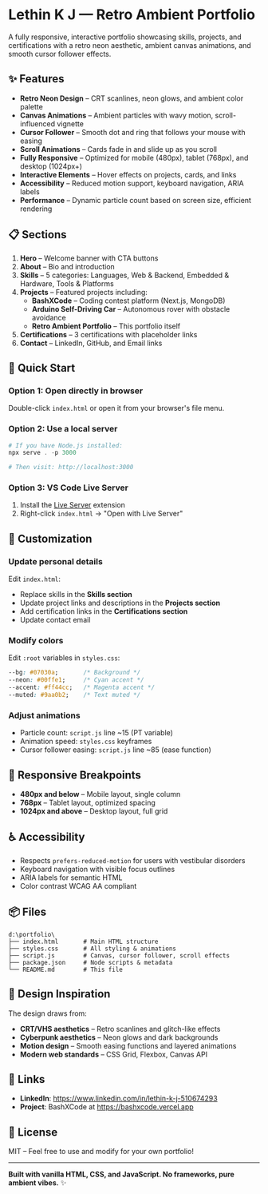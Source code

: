 # Lethin K J — Retro Ambient Portfolio

A fully responsive, interactive portfolio showcasing skills, projects, and certifications with a retro neon aesthetic, ambient canvas animations, and smooth cursor follower effects.

## ✨ Features

- **Retro Neon Design** – CRT scanlines, neon glows, and ambient color palette
- **Canvas Animations** – Ambient particles with wavy motion, scroll-influenced vignette
- **Cursor Follower** – Smooth dot and ring that follows your mouse with easing
- **Scroll Animations** – Cards fade in and slide up as you scroll
- **Fully Responsive** – Optimized for mobile (480px), tablet (768px), and desktop (1024px+)
- **Interactive Elements** – Hover effects on projects, cards, and links
- **Accessibility** – Reduced motion support, keyboard navigation, ARIA labels
- **Performance** – Dynamic particle count based on screen size, efficient rendering

## 📋 Sections

1. **Hero** – Welcome banner with CTA buttons
2. **About** – Bio and introduction
3. **Skills** – 5 categories: Languages, Web & Backend, Embedded & Hardware, Tools & Platforms
4. **Projects** – Featured projects including:
   - **BashXCode** – Coding contest platform (Next.js, MongoDB)
   - **Arduino Self-Driving Car** – Autonomous rover with obstacle avoidance
   - **Retro Ambient Portfolio** – This portfolio itself
5. **Certifications** – 3 certifications with placeholder links
6. **Contact** – LinkedIn, GitHub, and Email links

## 🚀 Quick Start

### Option 1: Open directly in browser
Double-click `index.html` or open it from your browser's file menu.

### Option 2: Use a local server
```powershell
# If you have Node.js installed:
npx serve . -p 3000

# Then visit: http://localhost:3000
```

### Option 3: VS Code Live Server
1. Install the [Live Server](https://marketplace.visualstudio.com/items?itemName=ritwickdey.LiveServer) extension
2. Right-click `index.html` → "Open with Live Server"

## 📝 Customization

### Update personal details
Edit `index.html`:
- Replace skills in the **Skills section**
- Update project links and descriptions in the **Projects section**
- Add certification links in the **Certifications section**
- Update contact email

### Modify colors
Edit `:root` variables in `styles.css`:
```css
--bg: #07030a;       /* Background */
--neon: #00ffe1;     /* Cyan accent */
--accent: #ff44cc;   /* Magenta accent */
--muted: #9aa0b2;    /* Text muted */
```

### Adjust animations
- Particle count: `script.js` line ~15 (PT variable)
- Animation speed: `styles.css` keyframes
- Cursor follower easing: `script.js` line ~85 (ease function)

## 📱 Responsive Breakpoints

- **480px and below** – Mobile layout, single column
- **768px** – Tablet layout, optimized spacing
- **1024px and above** – Desktop layout, full grid

## ♿ Accessibility

- Respects `prefers-reduced-motion` for users with vestibular disorders
- Keyboard navigation with visible focus outlines
- ARIA labels for semantic HTML
- Color contrast WCAG AA compliant

## 📦 Files

```
d:\portfolio\
├── index.html       # Main HTML structure
├── styles.css       # All styling & animations
├── script.js        # Canvas, cursor follower, scroll effects
├── package.json     # Node scripts & metadata
└── README.md        # This file
```

## 🎨 Design Inspiration

The design draws from:
- **CRT/VHS aesthetics** – Retro scanlines and glitch-like effects
- **Cyberpunk aesthetics** – Neon glows and dark backgrounds
- **Motion design** – Smooth easing functions and layered animations
- **Modern web standards** – CSS Grid, Flexbox, Canvas API

## 🔗 Links

- **LinkedIn**: https://www.linkedin.com/in/lethin-k-j-510674293
- **Project**: BashXCode at https://bashxcode.vercel.app

## 📄 License

MIT – Feel free to use and modify for your own portfolio!

---

**Built with vanilla HTML, CSS, and JavaScript. No frameworks, pure ambient vibes.** ✨
